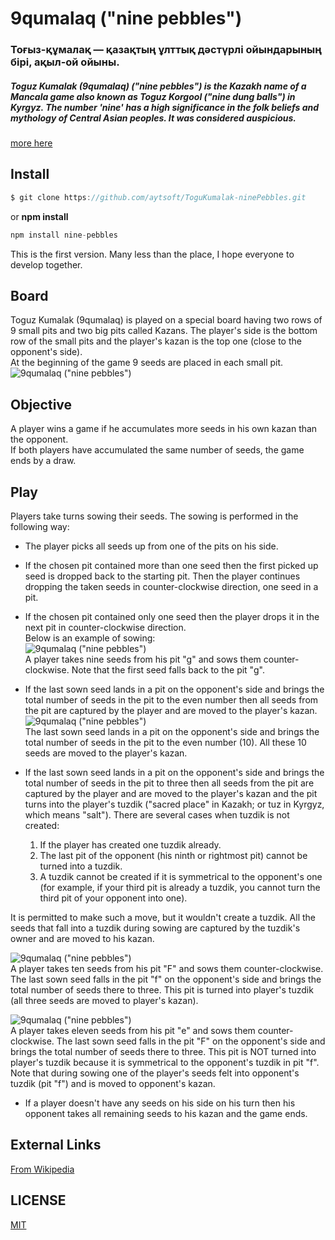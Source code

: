 # 9qumalaq  ("nine pebbles")

### Тоғыз-құмалақ — қазақтың ұлттық дәстүрлі ойындарының бірі, ақыл-ой ойыны.

##### Toguz Kumalak (9qumalaq) ("nine pebbles") is the Kazakh name of a Mancala game also known as Toguz Korgool ("nine dung balls") in Kyrgyz. The number 'nine' has a high significance in the folk beliefs and mythology of Central Asian peoples. It was considered auspicious. </br>
[more here](https://en.wikipedia.org/wiki/Toguz_korgol)   
## Install 
```js
$ git clone https://github.com/aytsoft/ToguKumalak-ninePebbles.git
```
or
**npm install**</br>
```js
npm install nine-pebbles
```

This is the first version. Many less than the place, I hope everyone to develop together.</br>
## Board
Toguz Kumalak (9qumalaq) is played on a special board having two rows of 9 small pits and two big pits called Kazans. The player's side is the bottom row of the small pits and the player's kazan is the top one (close to the opponent's side). </br>
At the beginning of the game 9 seeds are placed in each small pit.</br>
![9qumalaq ("nine pebbles")](https://github.com/aytsoft/9qumalaq/blob/master/disc/2.jpg)</br>
## Objective
A player wins a game if he accumulates more seeds in his own kazan than the opponent.</br>
If both players have accumulated the same number of seeds, the game ends by a draw.</br>
## Play
Players take turns sowing their seeds. The sowing is performed in the following way:</br>
* The player picks all seeds up from one of the pits on his side.
* If the chosen pit contained more than one seed then the first picked up seed is dropped back to the starting pit. Then the player continues dropping the taken seeds in counter-clockwise direction, one seed in a pit.</br>
* If the chosen pit contained only one seed then the player drops it in the next pit in counter-clockwise direction.</br>
Below is an example of sowing:</br>
![ 9qumalaq ("nine pebbles")](https://github.com/aytsoft/9qumalaq/blob/master/disc/3.jpg)</br>
A player takes nine seeds from his pit "g" and sows them counter-clockwise.
Note that the first seed falls back to the pit "g".</br>
* If the last sown seed  lands in a pit on the opponent's side and brings the total number of seeds in the pit to the even number then all seeds from the pit are captured by the player and are moved to the player's kazan.</br>
![9qumalaq ("nine pebbles")](https://github.com/aytsoft/9qumalaq/blob/master/disc/4.jpg)</br>
The last sown seed lands in a pit on the opponent's side and brings
the total number of seeds in the pit to the even number (10).
All these 10 seeds are moved to the player's kazan.</br>

* If the last sown seed  lands in a pit on the opponent's side and brings the total number of seeds in the pit to three then all seeds from the pit are captured by the player and are moved to the player's kazan and the pit turns into the player's tuzdik ("sacred place" in Kazakh; or tuz in Kyrgyz, which means "salt"). There are several cases when tuzdik is not created:</br>
  1. If the player has created one tuzdik already.</br>
  2. The last pit of the opponent (his ninth or rightmost pit) cannot be turned into a tuzdik.</br>
  3. A tuzdik cannot be created if it is symmetrical to the opponent's one (for example, if your third pit is already a tuzdik, you cannot turn the third pit of your opponent into one).</br>

 It is permitted to make such a move, but it wouldn't create a tuzdik. All the seeds that fall into a tuzdik during sowing are captured by the tuzdik's owner and are moved to his kazan.</br>

 ![9qumalaq ("nine pebbles")](https://github.com/aytsoft/9qumalaq/blob/master/disc/5.jpg)</br>
 A player takes ten seeds from his pit "F" and sows them counter-clockwise.
The last sown seed falls in the pit "f" on the opponent's side and brings
the total number of seeds there to three. This pit is turned
into player's tuzdik (all three seeds are moved to player's kazan).</br>

 ![9qumalaq ("nine pebbles")](https://github.com/aytsoft/9qumalaq/blob/master/disc/6.jpg)</br>
 A player takes eleven seeds from his pit "e" and sows them counter-clockwise.
The last sown seed falls in the pit "F" on the opponent's side and brings
the total number of seeds there to three. This pit is NOT turned
into player's tuzdik because it is symmetrical to the opponent's tuzdik in pit "f".
Note that during sowing one of the player's seeds felt into opponent's tuzdik (pit "f")
and is moved to opponent's kazan.</br>

* If a player doesn't have any seeds on his side on his turn then his opponent takes all remaining seeds to his kazan and the game ends.</br>

## External Links
[From Wikipedia ](https://en.wikipedia.org/wiki/Toguz_korgol)

## LICENSE 
[MIT](https://github.com/aytsoft/9qumalaq/blob/master/LICENSE)

